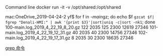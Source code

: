Command line
docker run -it -v /opt/shared:/opt/shared 


mac:OneDrive_2019-04-24-2 yf$ for f in *-main*gz; do echo $f `gzcat $f| fgrep "Denali-HMI:" | awk '{print $3}'|sort|uniq -c|sort -nk1`; done 
100-main.log_2019_4_22_19_8_20.gz 122 2035 125 2300 12619 27346
101-main.log_2019_4_22_19_12_31.gz 40 2035 40 2300 14756 27346
102-main.log_2019_4_22_19_17_31.gz 8 2035 30 2300 18635 27346



[grep 命令](https://mp.weixin.qq.com/s/HmqPpOh684bv6IYC3ssqcA)


